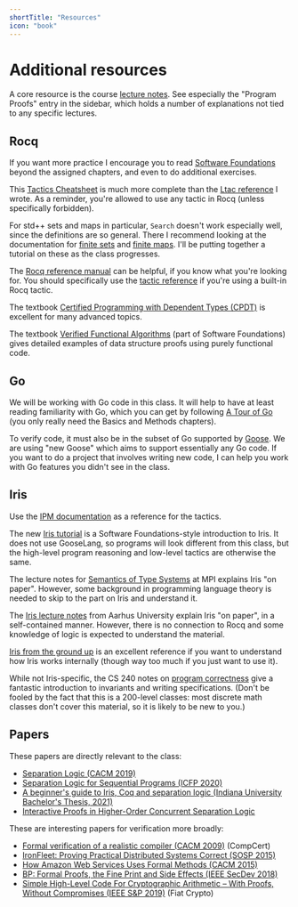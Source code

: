 ```yaml
---
shortTitle: "Resources"
icon: "book"
---
```


# Additional resources

A core resource is the course [lecture notes](./notes/). See especially the "Program Proofs" entry in the sidebar, which holds a number of explanations not tied to any specific lectures.

## Rocq

If you want more practice I encourage you to read [Software Foundations](https://softwarefoundations.cis.upenn.edu/lf-current/toc.html) beyond the assigned chapters, and even to do additional exercises.

This [Tactics Cheatsheet](https://www.cs.cornell.edu/courses/cs3110/2018sp/a5/coq-tactics-cheatsheet.html) is much more complete than the [Ltac reference](./notes/program-proofs/ltac.md) I wrote. As a reminder, you're allowed to use any tactic in Rocq (unless specifically forbidden).

For std++ sets and maps in particular, `Search` doesn't work especially well, since the definitions are so general. There I recommend looking at the documentation for [finite sets](https://plv.mpi-sws.org/coqdoc/stdpp/stdpp.fin_sets.html) and [finite maps](https://plv.mpi-sws.org/coqdoc/stdpp/stdpp.fin_maps.html). I'll be putting together a tutorial on these as the class progresses.

The [Rocq reference manual](https://rocq-prover.org/doc/master/refman/index.html) can be helpful, if you know what you're looking for. You should specifically use the [tactic reference](https://rocq-prover.org/doc/master/refman/coq-tacindex.html) if you're using a built-in Rocq tactic.

The textbook [Certified Programming with Dependent Types (CPDT)](http://adam.chlipala.net/cpdt/cpdt.pdf) is excellent for many advanced topics.

The textbook [Verified Functional Algorithms](https://softwarefoundations.cis.upenn.edu/vfa-current/index.html) (part of Software Foundations) gives detailed examples of data structure proofs using purely functional code.

## Go

We will be working with Go code in this class. It will help to have at least reading familiarity with Go, which you can get by following [A Tour of Go](https://go.dev/tour/welcome/1) (you only really need the Basics and Methods chapters).

To verify code, it must also be in the subset of Go supported by [Goose](https://github.com/goose-lang/goose). We are using "new Goose" which aims to support essentially any Go code. If you want to do a project that involves writing new code, I can help you work with Go features you didn't see in the class.

## Iris

Use the [IPM documentation](https://gitlab.mpi-sws.org/iris/iris/blob/master/docs/proof_mode.md) as a reference for the tactics.

The new [Iris tutorial](https://github.com/logsem/iris-tutorial) is a Software Foundations-style introduction to Iris. It does not use GooseLang, so programs will look different from this class, but the high-level program reasoning and low-level tactics are otherwise the same.

The lecture notes for [Semantics of Type Systems](https://plv.mpi-sws.org/semantics-course/lecturenotes.pdf) at MPI explains Iris "on paper". However, some background in programming language theory is needed to skip to the part on Iris and understand it.

The [Iris lecture notes](https://iris-project.org/tutorial-material.html) from Aarhus University explain Iris "on paper", in a self-contained manner. However, there is no connection to Rocq and some knowledge of logic is expected to understand the material.

[Iris from the ground up](https://people.mpi-sws.org/~dreyer/papers/iris-ground-up/paper.pdf) is an excellent reference if you want to understand how Iris works internally (though way too much if you just want to use it).

While not Iris-specific, the CS 240 notes on [program correctness](https://pages.cs.wisc.edu/~cs240-1/readings/07_Program_Correctness.pdf) give a fantastic introduction to invariants and writing specifications. (Don't be fooled by the fact that this is a 200-level classes: most discrete math classes don't cover this material, so it is likely to be new to you.)

## Papers

These papers are directly relevant to the class:

- [Separation Logic (CACM 2019)](https://dl.acm.org/doi/pdf/10.1145/3211968)
- [Separation Logic for Sequential Programs (ICFP 2020)](https://www.chargueraud.org/research/2020/seq_seplogic/seq_seplogic.pdf)
- [A beginner's guide to Iris, Coq and separation logic (Indiana University Bachelor's Thesis, 2021)](https://arxiv.org/pdf/2105.12077)
- [Interactive Proofs in Higher-Order Concurrent Separation Logic](https://iris-project.org/pdfs/2017-popl-proofmode-final.pdf)

These are interesting papers for verification more broadly:

- [Formal verification of a realistic compiler (CACM 2009)](https://dl.acm.org/doi/pdf/10.1145/1538788.1538814) (CompCert)
- [IronFleet: Proving Practical Distributed Systems Correct (SOSP 2015)](https://www.andrew.cmu.edu/user/bparno/papers/ironfleet.pdf)
- [How Amazon Web Services Uses Formal Methods (CACM 2015)](https://dl.acm.org/doi/pdf/10.1145/2699417)
- [BP: Formal Proofs, the Fine Print and Side Effects (IEEE SecDev 2018)](https://6826.csail.mit.edu/2020/papers/secdev2018.pdf)
- [Simple High-Level Code For Cryptographic Arithmetic – With Proofs, Without Compromises (IEEE S&P 2019)](https://jasongross.github.io/papers/2019-fiat-crypto-ieee-sp.pdf) (Fiat Crypto)

